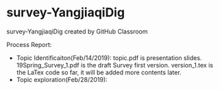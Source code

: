 # survey-YangjiaqiDig
survey-YangjiaqiDig created by GitHub Classroom

Process Report:
* Topic Identificaiton(Feb/14/2019):  topic.pdf is presentation slides.
                                      19Spring_Survey_1.pdf is the draft Survey first version.
                                      version_1.tex is the LaTex code so far, it will be added more contents later.
* Topic exploration(Feb/28/2019):
